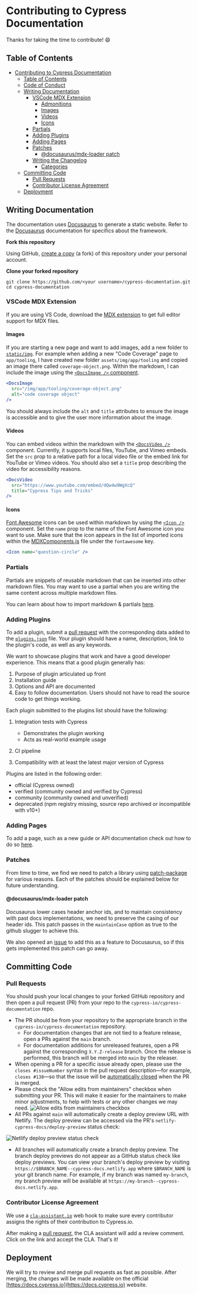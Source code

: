 # Contributing to Cypress Documentation

Thanks for taking the time to contribute! :smile:

## Table of Contents

- [Contributing to Cypress Documentation](#contributing-to-cypress-documentation)
  - [Table of Contents](#table-of-contents)
  - [Code of Conduct](#code-of-conduct)
  - [Writing Documentation](#writing-documentation)
    - [VSCode MDX Extension](#vscode-mdx-extension)
      - [Admonitions](#admonitions)
      - [Images](#images)
      - [Videos](#videos)
      - [Icons](#icons)
    - [Partials](#partials)
    - [Adding Plugins](#adding-plugins)
    - [Adding Pages](#adding-pages)
    - [Patches](#patches)
      - [@docusaurus/mdx-loader patch](#docusaurusmdx-loader-patch)
    - [Writing the Changelog](#writing-the-changelog)
      - [Categories](#categories)
  - [Committing Code](#committing-code)
    - [Pull Requests](#pull-requests)
    - [Contributor License Agreement](#contributor-license-agreement)
  - [Deployment](#deployment)

## Writing Documentation

The documentation uses [Docusaurus](https://docusaurus.io) to generate a static
website. Refer to the [Docusaurus](https://docusaurus.io/docs) documentation for
specifics about the framework.

**Fork this repository**

Using GitHub, [create a copy](https://guides.github.com/activities/forking/) (a
fork) of this repository under your personal account.

**Clone your forked repository**

```shell
git clone https://github.com/<your username>/cypress-documentation.git
cd cypress-documentation
```

### VSCode MDX Extension

If you are using VS Code, download the
[MDX extension](https://marketplace.visualstudio.com/items?itemName=unifiedjs.vscode-mdx)
to get full editor support for MDX files.

#### Images

If you are starting a new page and want to add images, add a new folder to
[`static/img`](/static/img). For example when adding a new "Code Coverage" page
to `app/tooling`, I have created new folder `assets/img/app/tooling` and
copied an image there called `coverage-object.png`. Within the markdown, I can
include the image using the
[`<DocsImage />` component](/src/components/docs-image).

```jsx
<DocsImage
  src="/img/app/tooling/coverage-object.png"
  alt="code coverage object"
/>
```

You should always include the `alt` and `title` attributes to ensure the image is accessible and to give the user more information about the image.

#### Videos

You can embed videos within the markdown with the
[`<DocsVideo />`](src/components/docs-video) component. Currently, it supports
local files, YouTube, and Vimeo embeds. Set the `src` prop to a relative path
for a local video file or the embed link for YouTube or Vimeo videos. You should
also set a `title` prop describing the video for accessibility reasons.

```jsx
<DocsVideo
  src="https://www.youtube.com/embed/dQw4w9WgXcQ"
  title="Cypress Tips and Tricks"
/>
```

#### Icons

[Font Awesome](https://fontawesome.com/) icons can be used within markdown by
using the [`<Icon />`](src/components/icon) component. Set the `name` prop to
the name of the Font Awesome icon you want to use. Make sure that the icon
appears in the list of imported icons within the
[MDXComponents.js](src/theme/MDXComponents.js) file under the `fontawesome` key.

```jsx
<Icon name="question-circle" />
```

### Partials

Partials are snippets of reusable markdown that can be inserted into other
markdown files. You may want to use a partial when you are writing the same
content across multiple markdown files.

You can learn about how to import markdown & partials
[here](https://docusaurus.io/docs/markdown-features/react#importing-markdown).

### Adding Plugins

To add a plugin, submit a [pull request](#Pull-Requests) with the corresponding
data added to the [`plugins.json`](/src/data/plugins.json) file. Your plugin
should have a name, description, link to the plugin's code, as well as any
keywords.

We want to showcase plugins that work and have a good developer experience. This
means that a good plugin generally has:

1. Purpose of plugin articulated up front
1. Installation guide
1. Options and API are documented
1. Easy to follow documentation. Users should not have to read the source code
   to get things working.

Each plugin submitted to the plugins list should have the following:

1. Integration tests with Cypress

   - Demonstrates the plugin working
   - Acts as real-world example usage

2. CI pipeline
3. Compatibility with at least the latest major version of Cypress

Plugins are listed in the following order:

- official (Cypress owned)
- verified (community owned and verified by Cypress)
- community (community owned and unverified)
- deprecated (npm registry missing, source repo archived or incompatible with v10+)

### Adding Pages

To add a page, such as a new guide or API documentation check out how to do so
[here](https://docusaurus.io/docs/create-doc).

### Patches

From time to time, we find we need to patch a library using
[patch-package](https://www.npmjs.com/package/patch-package) for various
reasons. Each of the patches should be explained below for future understanding.

#### @docusaurus/mdx-loader patch

Docusaurus lower cases header anchor ids, and to maintain consistency with past
docs implementations, we need to preserve the casing of our header ids. This
patch passes in the `maintainCase` option as true to the github slugger to
achieve this.

We also opened an [issue](https://github.com/facebook/docusaurus/issues/7946) to
add this as a feature to Docusaurus, so if this gets implemented this patch can
go away.

## Committing Code

### Pull Requests

You should push your local changes to your forked GitHub repository and then
open a pull request (PR) from your repo to the
`cypress-io/cypress-documentation` repo.

- The PR should be from your repository to the appropriate branch in the
  `cypress-io/cypress-documentation` repository.
  - For documentation changes that are not tied to a feature release, open a PRs
    against the `main` branch.
  - For documentation additions for unreleased features, open a PR against the
    corresponding `X.Y.Z-release` branch. Once the release is performed, this
    branch will be merged into `main` by the releaser.
- When opening a PR for a specific issue already open, please use the
  `closes #issueNumber` syntax in the pull request description&mdash;for
  example, `closes #138`&mdash;so that the issue will be
  [automatically closed](https://help.github.com/articles/closing-issues-using-keywords/)
  when the PR is merged.
- Please check the "Allow edits from maintainers" checkbox when submitting your
  PR. This will make it easier for the maintainers to make minor adjustments, to
  help with tests or any other changes we may need.
  ![Allow edits from maintainers checkbox](https://user-images.githubusercontent.com/1271181/31393427-b3105d44-ada9-11e7-80f2-0dac51e3919e.png)
- All PRs against `main` will automatically create a deploy preview URL with
  Netlify. The deploy preview can be accessed via the PR's
  `netlify-cypress-docs/deploy-preview` status check:

![Netlify deploy preview status check](https://user-images.githubusercontent.com/11802078/113176533-36b79680-9212-11eb-8aec-898d0f5047df.png)

- All branches will automatically create a branch deploy preview. The branch
  deploy previews do not appear as a GitHub status check like deploy previews.
  You can view your branch's deploy preview by visiting
  `https://$BRANCH_NAME--cypress-docs.netlify.app` where `$BRANCH_NAME` is your
  git branch name. For example, if my branch was named `my-branch`, my branch
  preview will be available at `https://my-branch--cypress-docs.netlify.app`.

### Contributor License Agreement

We use a [`cla-assistant.io`](https://cla-assistant.io/) web hook to make sure
every contributor assigns the rights of their contribution to Cypress.io.

After making a [pull request](#pull-requests), the CLA assistant will add a
review comment. Click on the link and accept the CLA. That's it!

## Deployment

We will try to review and merge pull requests as fast as possible. After
merging, the changes will be made available on the official
[https://docs.cypress.io](https://docs.cypress.io) website.
